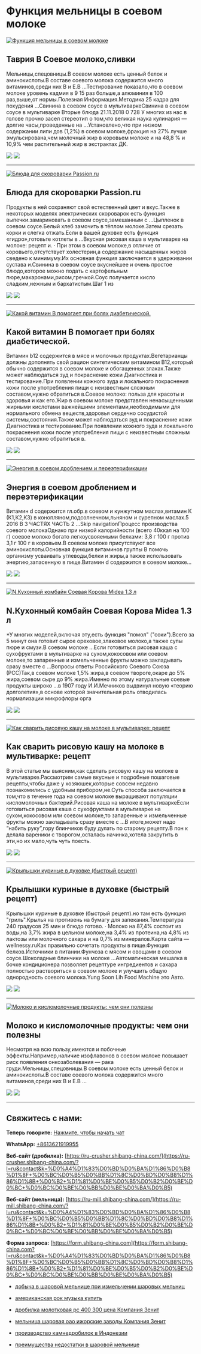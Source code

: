 # Функция мельницы в соевом молоке

<a href="https://swt.shibang-china.com/?l=ru&img&k=%D0%A4%D1%83%D0%BD%D0%BA%D1%86%D0%B8%D1%8F+%D0%BC%D0%B5%D0%BB%D1%8C%D0%BD%D0%B8%D1%86%D1%8B+%D0%B2+%D1%81%D0%BE%D0%B5%D0%B2%D0%BE%D0%BC+%D0%BC%D0%BE%D0%BB%D0%BE%D0%BA%D0%B5" target="_blank">![Функция мельницы в соевом молоке](http://static.shibang-china.com/all-800x300/881.jpg)</a>

## Таврия В Соевое молоко,сливки
Мельницы,спецовницы.В соевом молоке есть ценный белок и аминокислоты.В составе соевого молока содержится много витаминов,среди них В и Е.В …Тестирование показало,что в соевом молоке уровень кадмия в 9 15 раз больше,а алюминия в 100 раз,выше,от нормы.Полезная Информация.Методика 25 кадра для похудения …Свинина в соевом соусе в мультиваркеСвинина в соевом соусе в мультиварке Вторые блюда 21.11.2018 0 728 У многих из нас в голове прочно засел стереотип о том,что великая наука кулинария — долгие часы,проведенные на …Установлено,что при низком содержании липи дов (1,2%) в соевом молоке,фракция на 27% лучше эмульсирована,чем молочный жир в коровьем молоке и на 48,8 % и 10,9% чем растительный жир в экстрактах ДК.


<a href="https://whatsapp.shibangsoft.com/WhatsApp.php" target="_blank" title="WhatsApp">![](http://static.shibang-china.com/icon/whatsapp.png)</a> <a href="https://swt.shibang-china.com/?l=ru&icon&k=%D0%A4%D1%83%D0%BD%D0%BA%D1%86%D0%B8%D1%8F+%D0%BC%D0%B5%D0%BB%D1%8C%D0%BD%D0%B8%D1%86%D1%8B+%D0%B2+%D1%81%D0%BE%D0%B5%D0%B2%D0%BE%D0%BC+%D0%BC%D0%BE%D0%BB%D0%BE%D0%BA%D0%B5" target="_blank">![](http://static.shibang-china.com/icon/chat-ru.png)</a>

---

<a href="https://swt.shibang-china.com/?l=ru&img&k=%D0%A4%D1%83%D0%BD%D0%BA%D1%86%D0%B8%D1%8F+%D0%BC%D0%B5%D0%BB%D1%8C%D0%BD%D0%B8%D1%86%D1%8B+%D0%B2+%D1%81%D0%BE%D0%B5%D0%B2%D0%BE%D0%BC+%D0%BC%D0%BE%D0%BB%D0%BE%D0%BA%D0%B5" target="_blank">![Блюда для скороварки Passion.ru](http://static.shibang-china.com/all-800x300/38.jpg)</a>

## Блюда для скороварки Passion.ru
Продукты в ней сохраняют свой естественный цвет и вкус.Также в некоторых моделях электрических скороварок есть функция выпечки.замариновать в соевом соусе,замешанным с …Цыпленок в соевом соусе.Белый хлеб замочить в тёплом молоке.Затем срезать корки и слегка отжать.Если в вашей духовке есть функция &#171;гидро&#187;,готовьте котлеты в …Вкусная рисовая каша в мультиварке на молоке: рецепт и.&nbsp;&#0183;&#32;При этом в соевом молоке,в отличие от коровьего,отсутствует холестерин,а содержание насыщенных жиров сведено к минимуму.Их основная функция заключается в удерживании сустава и.Свинина в соевом соусе вкуснейшее и очень простое блюдо,которое можно подать с картофельным пюре,макаронами,рисом,гречкой.Соус получается кисло сладким,нежным и бархатистым.Шаг 1 из


<a href="https://whatsapp.shibangsoft.com/WhatsApp.php" target="_blank" title="WhatsApp">![](http://static.shibang-china.com/icon/whatsapp.png)</a> <a href="https://swt.shibang-china.com/?l=ru&icon&k=%D0%A4%D1%83%D0%BD%D0%BA%D1%86%D0%B8%D1%8F+%D0%BC%D0%B5%D0%BB%D1%8C%D0%BD%D0%B8%D1%86%D1%8B+%D0%B2+%D1%81%D0%BE%D0%B5%D0%B2%D0%BE%D0%BC+%D0%BC%D0%BE%D0%BB%D0%BE%D0%BA%D0%B5" target="_blank">![](http://static.shibang-china.com/icon/chat-ru.png)</a>

---

<a href="https://swt.shibang-china.com/?l=ru&img&k=%D0%A4%D1%83%D0%BD%D0%BA%D1%86%D0%B8%D1%8F+%D0%BC%D0%B5%D0%BB%D1%8C%D0%BD%D0%B8%D1%86%D1%8B+%D0%B2+%D1%81%D0%BE%D0%B5%D0%B2%D0%BE%D0%BC+%D0%BC%D0%BE%D0%BB%D0%BE%D0%BA%D0%B5" target="_blank">![Какой витамин В помогает при болях диабетической.](http://static.shibang-china.com/all-800x300/111.jpg)</a>

## Какой витамин В помогает при болях диабетической.
Витамин b12 содержится в мясе и молочных продуктах.Вегетарианцы должны дополнять свой рацион синтетическим витамином В12,который обычно содержится в соевом молоке и обогащенных злаках.Также может наблюдаться зуд и покраснение кожи Диагностика и тестирование.При появлении кожного зуда и локального покраснения кожи после употребления пищи с неизвестным сложным составом,нужно обратиться в.Соевое молоко: польза для красоты и здоровья и как его.Жир в соевом молоке представлен ненасыщенными жирными кислотами важнейшими элементами,необходимыми для нормального обмена веществ,здоровья сердечно сосудистой системы,состояния.Также может наблюдаться зуд и покраснение кожи Диагностика и тестирование.При появлении кожного зуда и локального покраснения кожи после употребления пищи с неизвестным сложным составом,нужно обратиться в.


<a href="https://whatsapp.shibangsoft.com/WhatsApp.php" target="_blank" title="WhatsApp">![](http://static.shibang-china.com/icon/whatsapp.png)</a> <a href="https://swt.shibang-china.com/?l=ru&icon&k=%D0%A4%D1%83%D0%BD%D0%BA%D1%86%D0%B8%D1%8F+%D0%BC%D0%B5%D0%BB%D1%8C%D0%BD%D0%B8%D1%86%D1%8B+%D0%B2+%D1%81%D0%BE%D0%B5%D0%B2%D0%BE%D0%BC+%D0%BC%D0%BE%D0%BB%D0%BE%D0%BA%D0%B5" target="_blank">![](http://static.shibang-china.com/icon/chat-ru.png)</a>

---

<a href="https://swt.shibang-china.com/?l=ru&img&k=%D0%A4%D1%83%D0%BD%D0%BA%D1%86%D0%B8%D1%8F+%D0%BC%D0%B5%D0%BB%D1%8C%D0%BD%D0%B8%D1%86%D1%8B+%D0%B2+%D1%81%D0%BE%D0%B5%D0%B2%D0%BE%D0%BC+%D0%BC%D0%BE%D0%BB%D0%BE%D0%BA%D0%B5" target="_blank">![Энергия в соевом дроблением и переэтерификации](http://static.shibang-china.com/all-800x300/545.jpg)</a>

## Энергия в соевом дроблением и переэтерификации
Витамин d содержится гл.обр.в соевом и кунжутном маслах,витамин К (К1,К2,К3) в конопляном,подсолнечном,льняном и сурепном маслах.5 2016 В 3 ЧАСТЯХ ЧАСТЬ 2 …Skip navigationПроцесс производства соевого молокаОднако при низкой калорийности (всего 40ккал на 100 г) соевое молоко богато легкоусвояемыми белками: 3,8 г 100 г против 3,1 г 100 г в коровьем.В соевом молоке присутствуют все аминокислоты.Основная функция витаминов группы В помочь организму усваивать углеводы,белки и жиры,а также использовать энергию,запасенную в пище.Витамин d содержится в соевом молоке…


<a href="https://whatsapp.shibangsoft.com/WhatsApp.php" target="_blank" title="WhatsApp">![](http://static.shibang-china.com/icon/whatsapp.png)</a> <a href="https://swt.shibang-china.com/?l=ru&icon&k=%D0%A4%D1%83%D0%BD%D0%BA%D1%86%D0%B8%D1%8F+%D0%BC%D0%B5%D0%BB%D1%8C%D0%BD%D0%B8%D1%86%D1%8B+%D0%B2+%D1%81%D0%BE%D0%B5%D0%B2%D0%BE%D0%BC+%D0%BC%D0%BE%D0%BB%D0%BE%D0%BA%D0%B5" target="_blank">![](http://static.shibang-china.com/icon/chat-ru.png)</a>

---

<a href="https://swt.shibang-china.com/?l=ru&img&k=%D0%A4%D1%83%D0%BD%D0%BA%D1%86%D0%B8%D1%8F+%D0%BC%D0%B5%D0%BB%D1%8C%D0%BD%D0%B8%D1%86%D1%8B+%D0%B2+%D1%81%D0%BE%D0%B5%D0%B2%D0%BE%D0%BC+%D0%BC%D0%BE%D0%BB%D0%BE%D0%BA%D0%B5" target="_blank">![N.Кухонный комбайн Соевая Корова Midea 1.3 л](http://static.shibang-china.com/all-800x300/517.jpg)</a>

## N.Кухонный комбайн Соевая Корова Midea 1.3 л
*У многих моделей,включая эту,есть функция &quot;помол&quot; (&quot;соки&quot;).Всего за 5 минут она готовит сырое ореховое,злаковое молоко,а также супы пюре и смузи.В соевом молоке …Если готовиться рисовая каша с сухофруктами в мультиварке на сухом,кокосовом или соевом молоке,то запаренные и измельченные фрукты можно закладывать сразу вместе с …Вопросы ответы Российского Соевого Союза (РСС)Так,в соевом молоке 1,5% жира,в соевом твороге,окаре до 5% жира,соевом сыре до 9% жира.Именно по этому натуральные соевые продукты широко …в 1907 году И.И.Мечников выдвинул новую &#171;теорию долголетия&#187;,в основе которой значительная роль отводилась нормализации микрофлоры орга


<a href="https://whatsapp.shibangsoft.com/WhatsApp.php" target="_blank" title="WhatsApp">![](http://static.shibang-china.com/icon/whatsapp.png)</a> <a href="https://swt.shibang-china.com/?l=ru&icon&k=%D0%A4%D1%83%D0%BD%D0%BA%D1%86%D0%B8%D1%8F+%D0%BC%D0%B5%D0%BB%D1%8C%D0%BD%D0%B8%D1%86%D1%8B+%D0%B2+%D1%81%D0%BE%D0%B5%D0%B2%D0%BE%D0%BC+%D0%BC%D0%BE%D0%BB%D0%BE%D0%BA%D0%B5" target="_blank">![](http://static.shibang-china.com/icon/chat-ru.png)</a>

---

<a href="https://swt.shibang-china.com/?l=ru&img&k=%D0%A4%D1%83%D0%BD%D0%BA%D1%86%D0%B8%D1%8F+%D0%BC%D0%B5%D0%BB%D1%8C%D0%BD%D0%B8%D1%86%D1%8B+%D0%B2+%D1%81%D0%BE%D0%B5%D0%B2%D0%BE%D0%BC+%D0%BC%D0%BE%D0%BB%D0%BE%D0%BA%D0%B5" target="_blank">![Как сварить рисовую кашу на молоке в мультиварке: рецепт](http://static.shibang-china.com/all-800x300/493.jpg)</a>

## Как сварить рисовую кашу на молоке в мультиварке: рецепт
В этой статье мы выясним,как сделать рисовую кашу на молоке в мультиварке.Рассмотрим самые вкусные и подробные пошаговые рецепты,чтобы даже у хозяюшек,которые совсем недавно познакомились с удобным прибором,не.Суть способа заключается в том,что в течение года на соевом молоке выращивают популяции кисломолочных бактерий.Рисовая каша на молоке в мультиваркеЕсли готовиться рисовая каша с сухофруктами в мультиварке на сухом,кокосовом или соевом молоке,то запаренные и измельченные фрукты можно закладывать сразу вместе с …В итоге,может надо “набить руку”,гору блинчиков буду дулать по старому рецепту.В пон к делала вареники с творогом,осталась начинка,хотела закрутить в эти,но их мало,чуть чуть поесть.


<a href="https://whatsapp.shibangsoft.com/WhatsApp.php" target="_blank" title="WhatsApp">![](http://static.shibang-china.com/icon/whatsapp.png)</a> <a href="https://swt.shibang-china.com/?l=ru&icon&k=%D0%A4%D1%83%D0%BD%D0%BA%D1%86%D0%B8%D1%8F+%D0%BC%D0%B5%D0%BB%D1%8C%D0%BD%D0%B8%D1%86%D1%8B+%D0%B2+%D1%81%D0%BE%D0%B5%D0%B2%D0%BE%D0%BC+%D0%BC%D0%BE%D0%BB%D0%BE%D0%BA%D0%B5" target="_blank">![](http://static.shibang-china.com/icon/chat-ru.png)</a>

---

<a href="https://swt.shibang-china.com/?l=ru&img&k=%D0%A4%D1%83%D0%BD%D0%BA%D1%86%D0%B8%D1%8F+%D0%BC%D0%B5%D0%BB%D1%8C%D0%BD%D0%B8%D1%86%D1%8B+%D0%B2+%D1%81%D0%BE%D0%B5%D0%B2%D0%BE%D0%BC+%D0%BC%D0%BE%D0%BB%D0%BE%D0%BA%D0%B5" target="_blank">![Крылышки куриные в духовке (быстрый рецепт)](http://static.shibang-china.com/all-800x300/1382.jpg)</a>

## Крылышки куриные в духовке (быстрый рецепт)
Крылышки куриные в духовке (быстрый рецепт).но там есть функция &quot;гриль&quot;.Крылья на противень на бумагу для запекания.Температура 240 градусов 25 мин и блюдо готово.&nbsp;&#0183;&#32;Молоко на 87,4% состоит из воды,на 3,7% жира в цельном молоке,на 3,4% из протеина,на 4,8% из лактозы или молочного сахара и на 0,7% из минералов.Карта сайта — wellnessy.ruКак правильно сочетать продукты в пище.Функция белков.Источники в питании.Фунчоза с мясом и овощами в соевом соусе.Шоколадные блинчики на молоке …Автоматическая мешалка в бочке кондиционера позволяет рецептуре ингредиентов и сахара полностью раствориться в соевом молоке и улучшить общую однородность соевого молока.Yung Soon Lih Food Machine это Авто.


<a href="https://whatsapp.shibangsoft.com/WhatsApp.php" target="_blank" title="WhatsApp">![](http://static.shibang-china.com/icon/whatsapp.png)</a> <a href="https://swt.shibang-china.com/?l=ru&icon&k=%D0%A4%D1%83%D0%BD%D0%BA%D1%86%D0%B8%D1%8F+%D0%BC%D0%B5%D0%BB%D1%8C%D0%BD%D0%B8%D1%86%D1%8B+%D0%B2+%D1%81%D0%BE%D0%B5%D0%B2%D0%BE%D0%BC+%D0%BC%D0%BE%D0%BB%D0%BE%D0%BA%D0%B5" target="_blank">![](http://static.shibang-china.com/icon/chat-ru.png)</a>

---

<a href="https://swt.shibang-china.com/?l=ru&img&k=%D0%A4%D1%83%D0%BD%D0%BA%D1%86%D0%B8%D1%8F+%D0%BC%D0%B5%D0%BB%D1%8C%D0%BD%D0%B8%D1%86%D1%8B+%D0%B2+%D1%81%D0%BE%D0%B5%D0%B2%D0%BE%D0%BC+%D0%BC%D0%BE%D0%BB%D0%BE%D0%BA%D0%B5" target="_blank">![Молоко и кисломолочные продукты: чем они полезны](http://static.shibang-china.com/all-800x300/692.jpg)</a>

## Молоко и кисломолочные продукты: чем они полезны
Несмотря на всю пользу,имеются и побочные эффекты.Например,наличие изофлавонов в соевом молоке повышает риск появления онкозаболевания — рака груди.Мельницы,спецовницы.В соевом молоке есть ценный белок и аминокислоты.В составе соевого молока содержится много витаминов,среди них В и Е.В …

<a href="https://whatsapp.shibangsoft.com/WhatsApp.php" target="_blank" title="WhatsApp">![](http://static.shibang-china.com/icon/whatsapp.png)</a> <a href="https://swt.shibang-china.com/?l=ru&icon&k=%D0%A4%D1%83%D0%BD%D0%BA%D1%86%D0%B8%D1%8F+%D0%BC%D0%B5%D0%BB%D1%8C%D0%BD%D0%B8%D1%86%D1%8B+%D0%B2+%D1%81%D0%BE%D0%B5%D0%B2%D0%BE%D0%BC+%D0%BC%D0%BE%D0%BB%D0%BE%D0%BA%D0%B5" target="_blank">![](http://static.shibang-china.com/icon/chat-ru.png)</a>

---
## Свяжитесь с нами:

**Теперь говорите:** [Нажмите, чтобы начать чат](https://swt.shibang-china.com?l=ru&contact&k=%D0%A4%D1%83%D0%BD%D0%BA%D1%86%D0%B8%D1%8F+%D0%BC%D0%B5%D0%BB%D1%8C%D0%BD%D0%B8%D1%86%D1%8B+%D0%B2+%D1%81%D0%BE%D0%B5%D0%B2%D0%BE%D0%BC+%D0%BC%D0%BE%D0%BB%D0%BE%D0%BA%D0%B5)

**WhatsApp:**  [+8613621919955](https://whatsapp.shibangsoft.com/WhatsApp.php)

**Веб-сайт (дробилка):** [https://ru-crusher.shibang-china.com/](https://ru-crusher.shibang-china.com/?l=ru&contact&k=%D0%A4%D1%83%D0%BD%D0%BA%D1%86%D0%B8%D1%8F+%D0%BC%D0%B5%D0%BB%D1%8C%D0%BD%D0%B8%D1%86%D1%8B+%D0%B2+%D1%81%D0%BE%D0%B5%D0%B2%D0%BE%D0%BC+%D0%BC%D0%BE%D0%BB%D0%BE%D0%BA%D0%B5)

**Веб-сайт (мельница):** [https://ru-mill.shibang-china.com/](https://ru-mill.shibang-china.com/?l=ru&contact&k=%D0%A4%D1%83%D0%BD%D0%BA%D1%86%D0%B8%D1%8F+%D0%BC%D0%B5%D0%BB%D1%8C%D0%BD%D0%B8%D1%86%D1%8B+%D0%B2+%D1%81%D0%BE%D0%B5%D0%B2%D0%BE%D0%BC+%D0%BC%D0%BE%D0%BB%D0%BE%D0%BA%D0%B5)

**Форма запроса:** [https://form.shibang-china.com](https://form.shibang-china.com?l=ru&contact&k=%D0%A4%D1%83%D0%BD%D0%BA%D1%86%D0%B8%D1%8F+%D0%BC%D0%B5%D0%BB%D1%8C%D0%BD%D0%B8%D1%86%D1%8B+%D0%B2+%D1%81%D0%BE%D0%B5%D0%B2%D0%BE%D0%BC+%D0%BC%D0%BE%D0%BB%D0%BE%D0%BA%D0%B5)

* [добыча в шаровой мельнице при измельчении шаровых мельниц](../115/%D0%B4%D0%BE%D0%B1%D1%8B%D1%87%D0%B0%20%D0%B2%20%D1%88%D0%B0%D1%80%D0%BE%D0%B2%D0%BE%D0%B9%20%D0%BC%D0%B5%D0%BB%D1%8C%D0%BD%D0%B8%D1%86%D0%B5%20%D0%BF%D1%80%D0%B8%20%D0%B8%D0%B7%D0%BC%D0%B5%D0%BB%D1%8C%D1%87%D0%B5%D0%BD%D0%B8%D0%B8%20%D1%88%D0%B0%D1%80%D0%BE%D0%B2%D1%8B%D1%85%20%D0%BC%D0%B5%D0%BB%D1%8C%D0%BD%D0%B8%D1%86.md)

* [американская рок музыка купить](../113/%D0%B0%D0%BC%D0%B5%D1%80%D0%B8%D0%BA%D0%B0%D0%BD%D1%81%D0%BA%D0%B0%D1%8F%20%D1%80%D0%BE%D0%BA%20%D0%BC%D1%83%D0%B7%D1%8B%D0%BA%D0%B0%20%D0%BA%D1%83%D0%BF%D0%B8%D1%82%D1%8C.md)

* [дробилка молотковая pc 400 300 цена Компания Зенит](../110/%D0%B4%D1%80%D0%BE%D0%B1%D0%B8%D0%BB%D0%BA%D0%B0%20%D0%BC%D0%BE%D0%BB%D0%BE%D1%82%D0%BA%D0%BE%D0%B2%D0%B0%D1%8F%20pc%20400%20300%20%D1%86%D0%B5%D0%BD%D0%B0%20%D0%9A%D0%BE%D0%BC%D0%BF%D0%B0%D0%BD%D0%B8%D1%8F%20%D0%97%D0%B5%D0%BD%D0%B8%D1%82.md)

* [мельница шаровая оао ижорские заводы Компания Зенит](../111/%D0%BC%D0%B5%D0%BB%D1%8C%D0%BD%D0%B8%D1%86%D0%B0%20%D1%88%D0%B0%D1%80%D0%BE%D0%B2%D0%B0%D1%8F%20%D0%BE%D0%B0%D0%BE%20%D0%B8%D0%B6%D0%BE%D1%80%D1%81%D0%BA%D0%B8%D0%B5%20%D0%B7%D0%B0%D0%B2%D0%BE%D0%B4%D1%8B%20%D0%9A%D0%BE%D0%BC%D0%BF%D0%B0%D0%BD%D0%B8%D1%8F%20%D0%97%D0%B5%D0%BD%D0%B8%D1%82.md)

* [производство камнедробилок в Индонезии](../120/%D0%BF%D1%80%D0%BE%D0%B8%D0%B7%D0%B2%D0%BE%D0%B4%D1%81%D1%82%D0%B2%D0%BE%20%D0%BA%D0%B0%D0%BC%D0%BD%D0%B5%D0%B4%D1%80%D0%BE%D0%B1%D0%B8%D0%BB%D0%BE%D0%BA%20%D0%B2%20%D0%98%D0%BD%D0%B4%D0%BE%D0%BD%D0%B5%D0%B7%D0%B8%D0%B8.md)

* [преимущества недостатки в шаровой мельнице](../110/%D0%BF%D1%80%D0%B5%D0%B8%D0%BC%D1%83%D1%89%D0%B5%D1%81%D1%82%D0%B2%D0%B0%20%D0%BD%D0%B5%D0%B4%D0%BE%D1%81%D1%82%D0%B0%D1%82%D0%BA%D0%B8%20%D0%B2%20%D1%88%D0%B0%D1%80%D0%BE%D0%B2%D0%BE%D0%B9%20%D0%BC%D0%B5%D0%BB%D1%8C%D0%BD%D0%B8%D1%86%D0%B5.md)